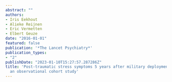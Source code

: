 ```yaml
---
abstract: ""
authors:
- Iris Eekhout
- Alieke Reijnen
- Eric Vermetten
- Elbert Geuze
date: "2016-01-01"
featured: false
publication: '*The Lancet Psychiatry*'
publication_types:
- "2"
publishDate: "2023-01-10T15:27:57.287286Z"
title: 'Post-traumatic stress symptoms 5 years after military deployment to Afghanistan:
  an observational cohort study'
---
```


